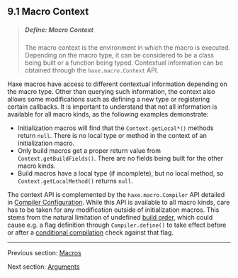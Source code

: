 ## 9.1 Macro Context

> ##### Define: Macro Context
>
> The macro context is the environment in which the macro is executed. Depending on the macro type, it can be considered to be a class being built or a function being typed. Contextual information can be obtained through the `haxe.macro.Context` API.


Haxe macros have access to different contextual information depending on the macro type. Other than querying such information, the context also allows some modifications such as defining a new type or registering certain callbacks. It is important to understand that not all information is available for all macro kinds, as the following examples demonstrate:



* Initialization macros will find that the `Context.getLocal*()` methods return `null`. There is no local type or method in the context of an initialization macro.
* Only build macros get a proper return value from `Context.getBuildFields()`. There are no fields being built for the other macro kinds.
* Build macros have a local type (if incomplete), but no local method, so `Context.getLocalMethod()` returns `null`.



The context API is complemented by the `haxe.macro.Compiler` API detailed in [Compiler Configuration](macro-compiler-configuration.md). While this API is available to all macro kinds, care has to be taken for any modification outside of initialization macros. This stems from the natural limitation of undefined [build order](macro-limitations-build-order.md), which could cause e.g. a flag definition through `Compiler.define()` to take effect before or after a [conditional compilation](lf-condition-compliation.md) check against that flag.

---

Previous section: [Macros](macro.md)

Next section: [Arguments](macro-arguments.md)